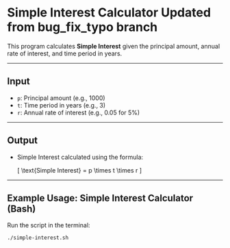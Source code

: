 # Simple Interest Calculator Updated from bug_fix_typo branch

This program calculates **Simple Interest** given the principal amount, annual rate of interest, and time period in years.

---

## Input

- `p`: Principal amount (e.g., 1000)
- `t`: Time period in years (e.g., 3)
- `r`: Annual rate of interest (e.g., 0.05 for 5%)

---

## Output

- Simple Interest calculated using the formula:

  \[
  \text{Simple Interest} = p \times t \times r
  \]

---

## Example Usage: Simple Interest Calculator (Bash)

Run the script in the terminal:

```bash
./simple-interest.sh

